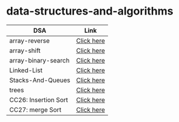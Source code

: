# data-structures-and-algorithms

| DSA                  |                                                                       Link                                                                        |
| -------------------- | :-----------------------------------------------------------------------------------------------------------------------------------------------: |
| array-reverse        |                         [Click here](https://abdullah-alsawalmeh.github.io/data-structures-and-algorithms/array-reverse/)                         |
| array-shift          |                          [Click here](https://abdullah-alsawalmeh.github.io/data-structures-and-algorithms/array-shift/)                          |
| array-binary-search  |                      [Click here](https://abdullah-alsawalmeh.github.io/data-structures-and-algorithms/array-binary-search/)                      |
| Linked-List          |                  [Click here](https://abdullah-alsawalmeh.github.io/data-structures-and-algorithms/Data-Structures/linked-lists)                  |
| Stacks-And-Queues    |               [Click here](https://abdullah-alsawalmeh.github.io/data-structures-and-algorithms/Data-Structures/stacks-and-queues)                |
| trees                |                     [Click here](https://abdullah-alsawalmeh.github.io/data-structures-and-algorithms/Data-Structures/trees)                      |
| CC26: Insertion Sort | [Click here](https://github.com/Abdullah-AlSawalmeh/data-structures-and-algorithms/blob/main/challenges/challenges/whiteboards/insertion_sort.md) |
| CC27: merge Sort | [Click here](https://github.com/Abdullah-AlSawalmeh/data-structures-and-algorithms/blob/main/challenges/challenges/whiteboards/merge_sort.md) |
